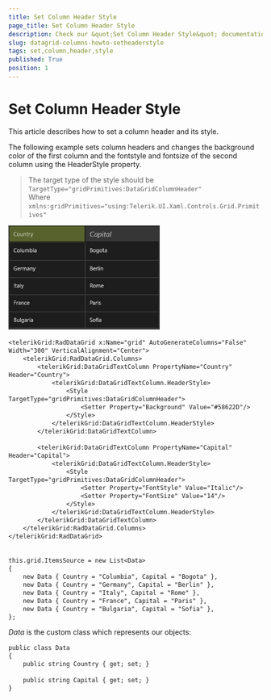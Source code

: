 ```yaml
---
title: Set Column Header Style
page_title: Set Column Header Style
description: Check our &quot;Set Column Header Style&quot; documentation article for RadDataGrid for UWP control.
slug: datagrid-columns-howto-setheaderstyle
tags: set,column,header,style
published: True
position: 1
---
```


# Set Column Header Style

This article describes how to set a column header and its style.

The following example sets column headers and changes the background color of the first column and the fontstyle and fontsize of the second column using the HeaderStyle property.

>The target type of the style should be `TargetType="gridPrimitives:DataGridColumnHeader"`  
> Where `xmlns:gridPrimitives="using:Telerik.UI.Xaml.Controls.Grid.Primitives"`
 
![Data Grid-Columns-Header Style](images/DataGrid-Columns-HeaderStyle.png)

	<telerikGrid:RadDataGrid x:Name="grid" AutoGenerateColumns="False" Width="300" VerticalAlignment="Center">
	    <telerikGrid:RadDataGrid.Columns>
	        <telerikGrid:DataGridTextColumn PropertyName="Country" Header="Country">
	            <telerikGrid:DataGridTextColumn.HeaderStyle>
	                <Style TargetType="gridPrimitives:DataGridColumnHeader">
	                    <Setter Property="Background" Value="#58622D"/>
	                </Style>
	            </telerikGrid:DataGridTextColumn.HeaderStyle>
	        </telerikGrid:DataGridTextColumn>
	
	        <telerikGrid:DataGridTextColumn PropertyName="Capital" Header="Capital">
	            <telerikGrid:DataGridTextColumn.HeaderStyle>
	                <Style TargetType="gridPrimitives:DataGridColumnHeader">
	                    <Setter Property="FontStyle" Value="Italic"/>
	                    <Setter Property="FontSize" Value="14"/>
	                </Style>
	            </telerikGrid:DataGridTextColumn.HeaderStyle>
	        </telerikGrid:DataGridTextColumn>
	    </telerikGrid:RadDataGrid.Columns>
	</telerikGrid:RadDataGrid>


	this.grid.ItemsSource = new List<Data>
	{
	    new Data { Country = "Columbia", Capital = "Bogota" },
	    new Data { Country = "Germany", Capital = "Berlin" },
	    new Data { Country = "Italy", Capital = "Rome" },
	    new Data { Country = "France", Capital = "Paris" },
	    new Data { Country = "Bulgaria", Capital = "Sofia" },
	};

*Data* is the custom class which represents our objects:

	public class Data
	{
	    public string Country { get; set; }
	
	    public string Capital { get; set; }
	}